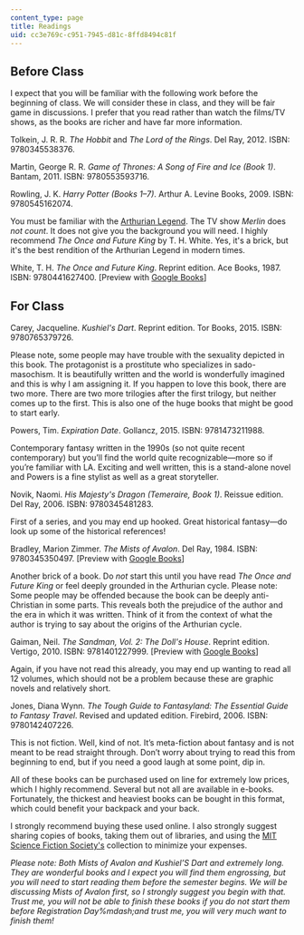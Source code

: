 ```yaml
---
content_type: page
title: Readings
uid: cc3e769c-c951-7945-d81c-8ffd8494c81f
---
```


Before Class
------------

I expect that you will be familiar with the following work before the beginning of class. We will consider these in class, and they will be fair game in discussions. I prefer that you read rather than watch the films/TV shows, as the books are richer and have far more information.

Tolkein, J. R. R. _The Hobbit_ and _The Lord of the Rings_. Del Ray, 2012. ISBN: 9780345538376.

Martin, George R. R. _Game of Thrones: A Song of Fire and Ice (Book 1)_. Bantam, 2011. ISBN: 9780553593716.

Rowling, J. K. _Harry Potter (Books 1–7)_. Arthur A. Levine Books, 2009. ISBN: 9780545162074.

You must be familiar with the [Arthurian Legend](https://www.britannica.com/topic/Arthurian-legend). The TV show _Merlin_ does _not count_. It does not give you the background you will need. I highly recommend _The Once and Future King_ by T. H. White. Yes, it's a brick, but it's the best rendition of the Arthurian Legend in modern times.

White, T. H. _The Once and Future King_. Reprint edition. Ace Books, 1987. ISBN: 9780441627400. \[Preview with [Google Books](https://books.google.com/books?id=WiqKox9nOgwC&lpg=PP1&pg=PP1#v=onepage&q&f=false)\]

For Class
---------

Carey, Jacqueline. _Kushiel's Dart_. Reprint edition. Tor Books, 2015. ISBN: 9780765379726.

Please note, some people may have trouble with the sexuality depicted in this book. The protagonist is a prostitute who specializes in sado-masochism. It is beautifully written and the world is wonderfully imagined and this is why I am assigning it. If you happen to love this book, there are two more. There are two more trilogies after the first trilogy, but neither comes up to the first. This is also one of the huge books that might be good to start early.

Powers, Tim. _Expiration Date_. Gollancz, 2015. ISBN: 9781473211988.

Contemporary fantasy written in the 1990s (so not quite recent contemporary) but you’ll find the world quite recognizable—more so if you’re familiar with LA. Exciting and well written, this is a stand-alone novel and Powers is a fine stylist as well as a great storyteller.

Novik, Naomi. _His Majesty's Dragon (Temeraire, Book 1)_. Reissue edition. Del Ray, 2006. ISBN: 9780345481283.

First of a series, and you may end up hooked. Great historical fantasy—do look up some of the historical references!

Bradley, Marion Zimmer. _The Mists of Avalon_. Del Ray, 1984. ISBN: 9780345350497. \[Preview with [Google Books](https://books.google.com/books?id=hPHO7A8n_Q0C&lpg=PP1&dq=the%20mists%20of%20avalon&pg=PP1#v=onepage&q&f=false)\]

Another brick of a book. Do _not_ start this until you have read _The Once and Future King_ or feel deeply grounded in the Arthurian cycle. Please note: Some people may be offended because the book can be deeply anti-Christian in some parts. This reveals both the prejudice of the author and the era in which it was written. Think of it from the context of what the author is trying to say about the origins of the Arthurian cycle.

Gaiman, Neil. _The Sandman, Vol. 2: The Doll's House_. Reprint edition. Vertigo, 2010. ISBN: 9781401227999. \[Preview with [Google Books](https://books.google.com/books?id=9e_jAAAAQBAJ&lpg=PA1&dq=the%20sandman%20vol.%202&pg=PA1#v=onepage&q&f=false)\]

Again, if you have not read this already, you may end up wanting to read all 12 volumes, which should not be a problem because these are graphic novels and relatively short.

Jones, Diana Wynn. _The Tough Guide to Fantasyland: The Essential Guide to Fantasy Travel_. Revised and updated edition. Firebird, 2006. ISBN: 9780142407226.

This is not fiction. Well, kind of not. It’s meta-fiction about fantasy and is not meant to be read straight through. Don’t worry about trying to read this from beginning to end, but if you need a good laugh at some point, dip in.

All of these books can be purchased used on line for extremely low prices, which I highly recommend. Several but not all are available in e-books. Fortunately, the thickest and heaviest books can be bought in this format, which could benefit your backpack and your back.

I strongly recommend buying these used online. I also strongly suggest sharing copies of books, taking them out of libraries, and using the [MIT Science Fiction Society's](http://mitsfs.mit.edu/) collection to minimize your expenses.

_Please note: Both Mists of Avalon and Kushiel’S Dart and extremely long. They are wonderful books and I expect you will find them engrossing, but you will need to start reading them before the semester begins. We will be discussing Mists of Avalon first, so I strongly suggest you begin with that. Trust me, you will not be able to finish these books if you do not start them before Registration Day%mdash;and trust me, you will very much want to finish them!_